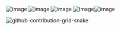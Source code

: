 ![image](https://github.com/Ranero189/Ranero189/assets/110306388/897d0b77-9455-46ce-a248-26532b72783c) ![image](https://github.com/Ranero189/Ranero189/assets/110306388/2fb2fceb-e48c-4b8e-9a30-d8a5f740aeb1) ![image](https://github.com/Ranero189/Ranero189/assets/110306388/7fe949dc-60c1-4f8f-8a53-94e1dd101a48) ![image](https://github.com/Ranero189/Ranero189/assets/110306388/c8efa0db-80b3-4f3a-ab0f-4fb005a681c1)![image](https://github.com/Ranero189/Ranero189/assets/110306388/8d5adae9-9ea2-4fd0-aac0-eded5a3a3c47)




![github-contribution-grid-snake](https://github.com/Ranero189/Ranero189/assets/110306388/7cb50d99-0ba7-4bc5-9381-bd25b06810cd)
